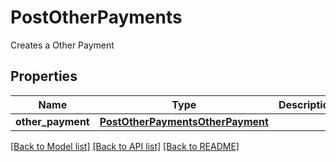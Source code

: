 # PostOtherPayments

Creates a Other Payment
## Properties
Name | Type | Description | Notes
------------ | ------------- | ------------- | -------------
**other_payment** | [**PostOtherPaymentsOtherPayment**](PostOtherPaymentsOtherPayment.md) |  | [optional] 

[[Back to Model list]](../README.md#documentation-for-models) [[Back to API list]](../README.md#documentation-for-api-endpoints) [[Back to README]](../README.md)


